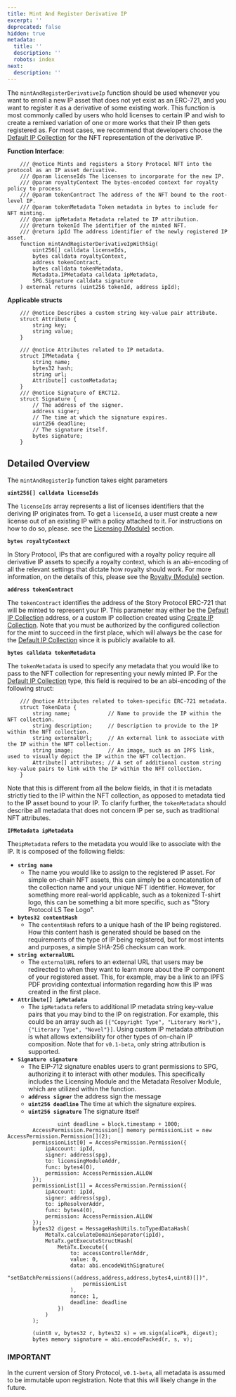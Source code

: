 ```yaml
---
title: Mint And Register Derivative IP
excerpt: ''
deprecated: false
hidden: true
metadata:
  title: ''
  description: ''
  robots: index
next:
  description: ''
---
```

The `mintAndRegisterDerivativeIp` function should be used whenever you want to enroll a new IP asset that does not yet exist as an ERC-721, and you want to register it as a derivative of some existing work. This function is most commonly called by users who hold licenses to certain IP and wish to create a remixed variation of one or more works that their IP then gets registered as. For most cases, we recommend that developers choose the [Default IP Collection](doc:default-ip-collection) for the NFT representation of the derivative IP.

**Function Interface**:

```
    /// @notice Mints and registers a Story Protocol NFT into the protocol as an IP asset derivative.
    /// @param licenseIds The licenses to incorporate for the new IP.
    /// @param royaltyContext The bytes-encoded context for royalty policy to process.
    /// @param tokenContract The address of the NFT bound to the root-level IP.
    /// @param tokenMetadata Token metadata in bytes to include for NFT minting.
    /// @param ipMetadata Metadata related to IP attribution.
    /// @return tokenId The identifier of the minted NFT.
    /// @return ipId The address identifier of the newly registered IP asset.
    function mintAndRegisterDerivativeIpWithSig(
        uint256[] calldata licenseIds,
        bytes calldata royaltyContext,
        address tokenContract,
        bytes calldata tokenMetadata,
        Metadata.IPMetadata calldata ipMetadata,
        SPG.Signature calldata signature
    ) external returns (uint256 tokenId, address ipId);

```

**Applicable structs** 

```
    /// @notice Describes a custom string key-value pair attribute.
    struct Attribute {
        string key;
        string value;
    }

    /// @notice Attributes related to IP metadata.
    struct IPMetadata {
        string name;
        bytes32 hash;
        string url;
        Attribute[] customMetadata;
    }
    /// @notice Signature of ERC712.
    struct Signature {
        // The address of the signer.
        address signer;
        // The time at which the signature expires.
        uint256 deadline;
        // The signature itself.
        bytes signature;
    }
```

## Detailed Overview

The `mintAndRegisterIp` function takes eight parameters

**`uint256[] calldata licenseIds`**

The `licenseIds` array represents a list of licenses identifiers that the deriving IP originates from. To get a `licenseId`, a user must create a new license out of an existing IP with a policy attached to it. For instructions on how to do so, please. see the [Licensing (Module)](doc:licensing-1) section.

**`bytes royaltyContext`**

In Story Protocol, IPs that are configured with a royalty policy require all derivative IP assets to specify a royalty context, which is an abi-encoding of all the relevant settings that dictate how royalty should work. For more information, on the details of this, please see the [Royalty (Module)](doc:royalty-module) section.

**`address tokenContract`**

The `tokenContract` identifies the address of the Story Protocol ERC-721 that will be minted to represent your IP. This parameter may either be the [Default IP Collection](doc:default-ip-collection) address, or a custom IP collection created using [Create IP Collection](doc:ip-creation). Note that you must be authorized by the configured collection for the mint to succeed in the first place, which will always be the case for the [Default IP Collection](doc:default-ip-collection) since it is publicly available to all.

**`bytes calldata tokenMetadata`**

The `tokenMetadata` is used to specify any metadata that you would like to pass to the NFT collection for representing your newly minted IP. For the [Default IP Collection](doc:default-ip-collection) type, this field is required to be an abi-encoding of the following struct:

```
    /// @notice Attributes related to token-specific ERC-721 metadata.
    struct TokenData {
        string name;            // Name to provide the IP within the NFT collection.
        string description;     // Description to provide to the IP within the NFT collection.
        string externalUrl;     // An external link to associate with the IP within the NFT collection.
        string image;           // An image, such as an IPFS link, used to visually depict the IP within the NFT collection.
        Attribute[] attributes; // A set of additional custom string key-value pairs to link with the IP within the NFT collection.
    }

```

Note that this is different from all the below fields, in that it is metadata strictly tied to the IP within the NFT collection, as opposed to metadata tied to the IP asset bound to your IP. To clarify further, the `tokenMetadata` should describe all metadata that does not concern IP per se, such as traditional NFT attributes.

**`IPMetadata ipMetadata`**

The`ipMetadata` refers to the metadata you would like to associate with the IP. It is composed of the following fields:

- **`string name`**
  - The name you would like to assign to the registered IP asset. For simple on-chain NFT assets, this can simply be a concatenation of the collection name and your unique NFT identifier. However, for something more real-world applicable, such as a tokenized T-shirt logo, this can be something a bit more specific, such as "Story Protocol LS Tee Logo".
- **`bytes32 contentHash`**
  - The `contentHash` refers to a unique hash of the IP being registered. How this content hash is generated should be based on the requirements of the type of IP being registered, but for most intents and purposes, a simple SHA-256 checksum can work.
- **`string externalURL`**
  - The `externalURL` refers to an external URL that users may be redirected to when they want to learn more about the IP component of your registered asset. This, for example, may be a link to an IPFS PDF providing contextual information regarding how this IP was created in the first place.
- **`Attribute[] ipMetadata`**
  - The `ipMetadata` refers to additional IP metadata string key-value pairs that you may bind to the IP on registration. For example, this could be an array such as `[{"Copyright Type", "Literary Work"}, {"Literary Type", "Novel"}]`. Using custom IP metadata attribution is what allows extensibility for other types of on-chain IP composition. Note that for `v0.1-beta`, only string attribution is supported.
- **`Signature signature`**
  - The EIP-712 signature enables users to grant permissions to SPG, authorizing it to interact with other modules. This specifically includes the Licensing Module and the Metadata Resolver Module, which are utilized within the function.
  - **`address signer`** the address sign the message
  - **`uint256 deadline`** The time at which the signature expires.
  - **`uint256 signature`** The signature itself

```
				uint deadline = block.timestamp + 1000;
        AccessPermission.Permission[] memory permissionList = new AccessPermission.Permission[](2);
        permissionList[0] = AccessPermission.Permission({
            ipAccount: ipId,
            signer: address(spg),
            to: licensingModuleAddr,
            func: bytes4(0),
            permission: AccessPermission.ALLOW
        });
        permissionList[1] = AccessPermission.Permission({
            ipAccount: ipId,
            signer: address(spg),
            to: ipResolverAddr,
            func: bytes4(0),
            permission: AccessPermission.ALLOW
        });
        bytes32 digest = MessageHashUtils.toTypedDataHash(
            MetaTx.calculateDomainSeparator(ipId),
            MetaTx.getExecuteStructHash(
                MetaTx.Execute({
                    to: accessControllerAddr,
                    value: 0,
                    data: abi.encodeWithSignature(
                        "setBatchPermissions((address,address,address,bytes4,uint8)[])",
                        permissionList
                    ),
                    nonce: 1,
                    deadline: deadline
                })
            )
        );

        (uint8 v, bytes32 r, bytes32 s) = vm.sign(alicePk, digest);
        bytes memory signature = abi.encodePacked(r, s, v);
```

### 

### IMPORTANT

In the current version of Story Protocol, `v0.1-beta`, all metadata is assumed to be immutable upon registration. Note that this will likely change in the future.